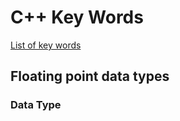 # C++ Key Words

[List of key words](https://en.cppreference.com/w/cpp/keyword)

## Floating point data types 
### Data Type 
